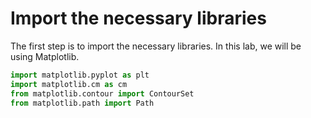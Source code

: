 # Import the necessary libraries

The first step is to import the necessary libraries. In this lab, we will be using Matplotlib.

```python
import matplotlib.pyplot as plt
import matplotlib.cm as cm
from matplotlib.contour import ContourSet
from matplotlib.path import Path
```
